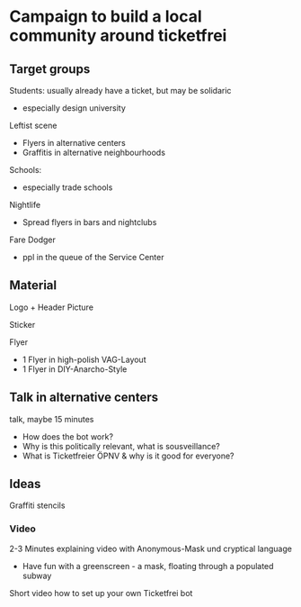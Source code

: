 # Campaign to build a local community around ticketfrei

## Target groups

Students: usually already have a ticket, but may be solidaric
* especially design university

Leftist scene
* Flyers in alternative centers
* Graffitis in alternative neighbourhoods

Schools: 
* especially trade schools

Nightlife
* Spread flyers in bars and nightclubs

Fare Dodger
* ppl in the queue of the Service Center

## Material

Logo + Header Picture

Sticker

Flyer
* 1 Flyer in high-polish VAG-Layout
* 1 Flyer in DIY-Anarcho-Style

## Talk in alternative centers

talk, maybe 15 minutes
* How does the bot work?
* Why is this politically relevant, what is sousveillance?
* What is Ticketfreier ÖPNV & why is it good for everyone?

## Ideas

Graffiti stencils

### Video

2-3 Minutes explaining video with Anonymous-Mask und cryptical language
* Have fun with a greenscreen - a mask, floating through a populated subway

Short video how to set up your own Ticketfrei bot



